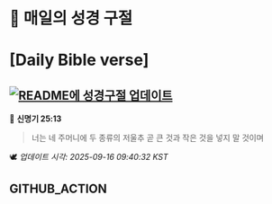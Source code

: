 # 🙏 매일의 성경 구절
# [Daily Bible verse]
## [![README에 성경구절 업데이트](https://github.com/DONGSUKA/first_test/actions/workflows/update-readme-bible.yml/badge.svg)](https://github.com/DONGSUKA/first_test/actions/workflows/update-readme-bible.yml)
<!-- START_BIBLE_VERSE -->
📖 **신명기 25:13**
> 너는 네 주머니에 두 종류의 저울추 곧 큰 것과 작은 것을 넣지 말 것이며

🕊️ _업데이트 시각: 2025-09-16 09:40:32 KST_
  <!-- END_BIBLE_VERSE -->
## GITHUB_ACTION
